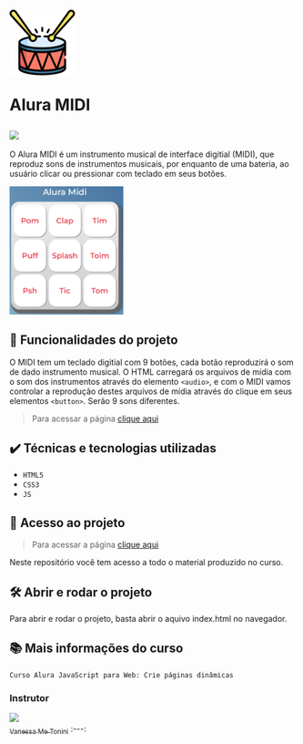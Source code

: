 <h1>
  <a href="https://wendell95araujo.github.io/aluramidi/"><img src="images/bateria.png" alt="bateria" width=115/></a>
  <p>Alura MIDI</p>
</h1>

<img src="http://img.shields.io/static/v1?label=STATUS&message=CONCLUIDO&color=GREEN&style=plastic"/>

O Alura MIDI é um instrumento musical de interface digitial (MIDI), que reproduz sons de instrumentos musicais, por enquanto de uma bateria, ao usuário clicar ou pressionar com teclado em seus botões.

<a href="https://wendell95araujo.github.io/aluramidi/"><img src="images/Preview.png" width=200/></a>

<h2>🔨 Funcionalidades do projeto</h2>

O MIDI tem um teclado digitial com 9 botões, cada botão reproduzirá o som de dado instrumento musical. O HTML carregará os arquivos de mídia com o som dos instrumentos através do elemento ``<audio>``, e com o MIDI vamos controlar a reprodução destes arquivos de mídia através do clique em seus elementos ``<button>``. Serão 9 sons diferentes.

>Para acessar a página [clique aqui](https://wendell95araujo.github.io/aluramidi/)

<h2>✔️ Técnicas e tecnologias utilizadas</h2>

- ``HTML5``
- ``CSS3``
- ``JS``

<h2>📁 Acesso ao projeto</h2>

>Para acessar a página [clique aqui](https://wendell95araujo.github.io/aluramidi/)

Neste repositório você tem acesso a todo o material produzido no curso.

<h2>🛠️ Abrir e rodar o projeto</h2>

Para abrir e rodar o projeto, basta abrir o aquivo index.html no navegador.

<h2>📚 Mais informações do curso</h2>

```
Curso Alura JavaScript para Web: Crie páginas dinâmicas
```
<h3>Instrutor</h3>

[<img src="https://avatars.githubusercontent.com/u/3089882?v=4" width=115><br><sub>Vanessa Me Tonini</sub>](https://github.com/vanessametonini)
:---: 

